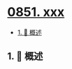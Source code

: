 # [0851. xxx](https://github.com/Tdahuyou/TNotes.leetcode/tree/main/notes/0851.%20xxx)

<!-- region:toc -->

- [1. 📝 概述](#1--概述)

<!-- endregion:toc -->

## 1. 📝 概述
